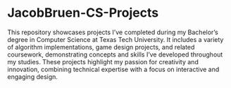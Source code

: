 # JacobBruen-CS-Projects
This repository showcases projects I’ve completed during my Bachelor’s degree in Computer Science at Texas Tech University. It includes a variety of algorithm implementations, game design projects, and related coursework, demonstrating concepts and skills I’ve developed throughout my studies. These projects highlight my passion for creativity and innovation, combining technical expertise with a focus on interactive and engaging design.
